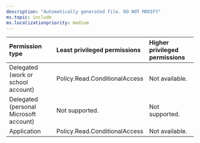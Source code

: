 ```yaml
---
description: "Automatically generated file. DO NOT MODIFY"
ms.topic: include
ms.localizationpriority: medium
---
```


|Permission type|Least privileged permissions|Higher privileged permissions|
|:---|:---|:---|
|Delegated (work or school account)|Policy.Read.ConditionalAccess|Not available.|
|Delegated (personal Microsoft account)|Not supported.|Not supported.|
|Application|Policy.Read.ConditionalAccess|Not available.|

